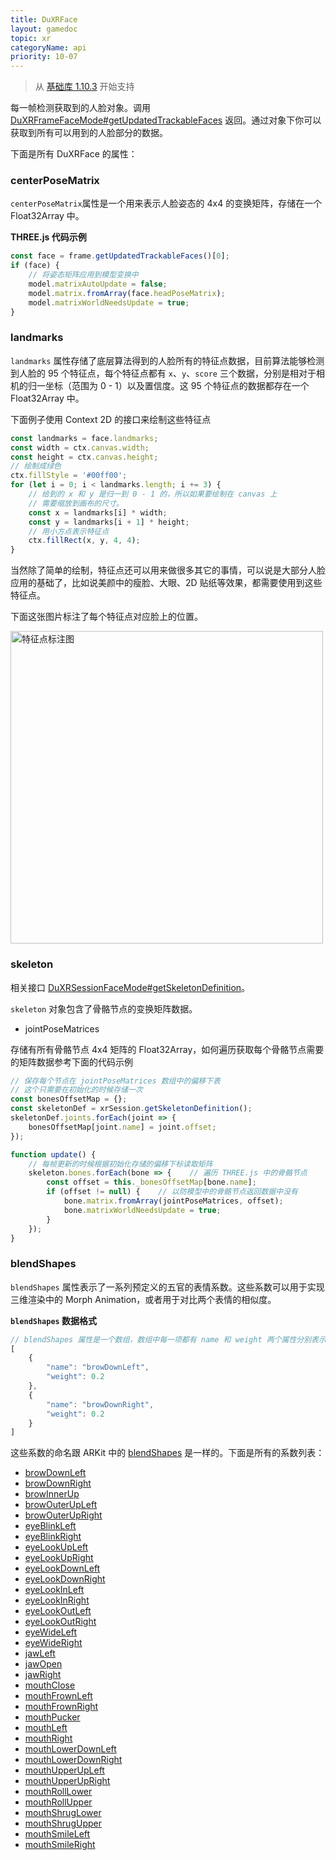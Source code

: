 ```yaml
---
title: DuXRFace
layout: gamedoc
topic: xr
categoryName: api
priority: 10-07
---
```


> 从 [基础库 1.10.3](/game/tutorials/version/releaseLog/) 开始支持

每一帧检测获取到的人脸对象。调用 [DuXRFrameFaceMode#getUpdatedTrackableFaces](/game/api/xr/DuXRFrameFaceMode/#getUpdatedTrackableFaces) 返回。通过对象下你可以获取到所有可以用到的人脸部分的数据。

下面是所有 DuXRFace 的属性：

### centerPoseMatrix

`centerPoseMatrix`属性是一个用来表示人脸姿态的 4x4 的变换矩阵，存储在一个 Float32Array 中。

**THREE.js 代码示例**

```js
const face = frame.getUpdatedTrackableFaces()[0];
if (face) {
    // 将姿态矩阵应用到模型变换中
    model.matrixAutoUpdate = false;
    model.matrix.fromArray(face.headPoseMatrix);
    model.matrixWorldNeedsUpdate = true;
}
```

### landmarks

`landmarks` 属性存储了底层算法得到的人脸所有的特征点数据，目前算法能够检测到人脸的 95 个特征点，每个特征点都有 `x`、`y`、`score` 三个数据，分别是相对于相机的归一坐标（范围为 0 - 1）以及置信度。这 95 个特征点的数据都存在一个 Float32Array 中。

下面例子使用 Context 2D 的接口来绘制这些特征点

```js
const landmarks = face.landmarks;
const width = ctx.canvas.width;
const height = ctx.canvas.height;
// 绘制成绿色
ctx.fillStyle = '#00ff00';
for (let i = 0; i < landmarks.length; i += 3) {
    // 给到的 x 和 y 是归一到 0 - 1 的，所以如果要绘制在 canvas 上
    // 需要缩放到画布的尺寸。
    const x = landmarks[i] * width;
    const y = landmarks[i + 1] * height;
    // 用小方点表示特征点
    ctx.fillRect(x, y, 4, 4);
}
```

当然除了简单的绘制，特征点还可以用来做很多其它的事情，可以说是大部分人脸应用的基础了，比如说美颜中的瘦脸、大眼、2D 贴纸等效果，都需要使用到这些特征点。

下面这张图片标注了每个特征点对应脸上的位置。

<img src="/img/game/xr/landmarks.jpg" alt="特征点标注图" title="特征点标注图" width="500" />


### skeleton

相关接口 [DuXRSessionFaceMode#getSkeletonDefinition](/game/api/xr/DuXRSessionFaceMode/#getSkeletonDefinition)。

`skeleton` 对象包含了骨骼节点的变换矩阵数据。

+ jointPoseMatrices

存储有所有骨骼节点 4x4 矩阵的 Float32Array，如何遍历获取每个骨骼节点需要的矩阵数据参考下面的代码示例

```js
// 保存每个节点在 jointPoseMatrices 数组中的偏移下表
// 这个只需要在初始化的时候存储一次
const bonesOffsetMap = {};
const skeletonDef = xrSession.getSkeletonDefinition();
skeletonDef.joints.forEach(joint => {
    bonesOffsetMap[joint.name] = joint.offset;
});

function update() {
    // 每帧更新的时候根据初始化存储的偏移下标读取矩阵
    skeleton.bones.forEach(bone => {    // 遍历 THREE.js 中的骨骼节点
        const offset = this._bonesOffsetMap[bone.name];
        if (offset != null) {    // 以防模型中的骨骼节点返回数据中没有
            bone.matrix.fromArray(jointPoseMatrices, offset);
            bone.matrixWorldNeedsUpdate = true;
        }
    });
}
```



### blendShapes

`blendShapes` 属性表示了一系列预定义的五官的表情系数。这些系数可以用于实现三维渲染中的 Morph Animation，或者用于对比两个表情的相似度。

**`blendShapes` 数据格式**
```js
// blendShapes 属性是一个数组，数组中每一项都有 name 和 weight 两个属性分别表示系数名字和系数值
[
    {
        "name": "browDownLeft",
        "weight": 0.2
    },
    {
        "name": "browDownRight",
        "weight": 0.2
    }
]
```


这些系数的命名跟 ARKit 中的 [blendShapes](https://developer.apple.com/documentation/arkit/arfaceanchor/blendshapelocation) 是一样的。下面是所有的系数列表：

+ [browDownLeft](https://developer.apple.com/documentation/arkit/arfaceanchor/blendshapelocation/2928223-browdownleft)
+ [browDownRight](https://developer.apple.com/documentation/arkit/arfaceanchor/blendshapelocation/2928254-browdownright)
+ [browInnerUp](https://developer.apple.com/documentation/arkit/arfaceanchor/blendshapelocation/2928264-browinnerup)
+ [browOuterUpLeft](https://developer.apple.com/documentation/arkit/arfaceanchor/blendshapelocation/2928274-browouterupleft)
+ [browOuterUpRight](https://developer.apple.com/documentation/arkit/arfaceanchor/blendshapelocation/2928255-browouterupright)
+ [eyeBlinkLeft](https://developer.apple.com/documentation/arkit/arfaceanchor/blendshapelocation/2928261-eyeblinkleft)
+ [eyeBlinkRight](https://developer.apple.com/documentation/arkit/arfaceanchor/blendshapelocation/2928262-eyeblinkright)
+ [eyeLookUpLeft](https://developer.apple.com/documentation/arkit/arfaceanchor/blendshapelocation/2928250-eyelookupleft)
+ [eyeLookUpRight](https://developer.apple.com/documentation/arkit/arfaceanchor/blendshapelocation/2928258-eyelookupright)
+ [eyeLookDownLeft](https://developer.apple.com/documentation/arkit/arfaceanchor/blendshapelocation/2928234-eyelookdownleft)
+ [eyeLookDownRight](https://developer.apple.com/documentation/arkit/arfaceanchor/blendshapelocation/2928272-eyelookdownright)
+ [eyeLookInLeft](https://developer.apple.com/documentation/arkit/arfaceanchor/blendshapelocation/2928260-eyelookinleft)
+ [eyeLookInRight](https://developer.apple.com/documentation/arkit/arfaceanchor/blendshapelocation/2928243-eyelookinright)
+ [eyeLookOutLeft](https://developer.apple.com/documentation/arkit/arfaceanchor/blendshapelocation/2928269-eyelookoutleft)
+ [eyeLookOutRight](https://developer.apple.com/documentation/arkit/arfaceanchor/blendshapelocation/2928265-eyelookoutright)
+ [eyeWideLeft](https://developer.apple.com/documentation/arkit/arfaceanchor/blendshapelocation/2928233-eyewideleft)
+ [eyeWideRight](https://developer.apple.com/documentation/arkit/arfaceanchor/blendshapelocation/2928267-eyewideright)
+ [jawLeft](https://developer.apple.com/documentation/arkit/arfaceanchor/blendshapelocation/2928273-jawleft)
+ [jawOpen](https://developer.apple.com/documentation/arkit/arfaceanchor/blendshapelocation/2928236-jawopen)
+ [jawRight](https://developer.apple.com/documentation/arkit/arfaceanchor/blendshapelocation/2928248-jawright)
+ [mouthClose](https://developer.apple.com/documentation/arkit/arfaceanchor/blendshapelocation/2928266-mouthclose)
+ [mouthFrownLeft](https://developer.apple.com/documentation/arkit/arfaceanchor/blendshapelocation/2928277-mouthfrownleft)
+ [mouthFrownRight](https://developer.apple.com/documentation/arkit/arfaceanchor/blendshapelocation/2928270-mouthfrownright)
+ [mouthPucker](https://developer.apple.com/documentation/arkit/arfaceanchor/blendshapelocation/2928257-mouthpucker)
+ [mouthLeft](https://developer.apple.com/documentation/arkit/arfaceanchor/blendshapelocation/2928228-mouthleft)
+ [mouthRight](https://developer.apple.com/documentation/arkit/arfaceanchor/blendshapelocation/2928246-mouthright)
+ [mouthLowerDownLeft](https://developer.apple.com/documentation/arkit/arfaceanchor/blendshapelocation/2928242-mouthlowerdownleft)
+ [mouthLowerDownRight](https://developer.apple.com/documentation/arkit/arfaceanchor/blendshapelocation/2928275-mouthlowerdownright)
+ [mouthUpperUpLeft](https://developer.apple.com/documentation/arkit/arfaceanchor/blendshapelocation/2928240-mouthupperupleft)
+ [mouthUpperUpRight](https://developer.apple.com/documentation/arkit/arfaceanchor/blendshapelocation/2928247-mouthupperupright)
+ [mouthRollLower](https://developer.apple.com/documentation/arkit/arfaceanchor/blendshapelocation/2928224-mouthrolllower)
+ [mouthRollUpper](https://developer.apple.com/documentation/arkit/arfaceanchor/blendshapelocation/2928227-mouthrollupper)
+ [mouthShrugLower](https://developer.apple.com/documentation/arkit/arfaceanchor/blendshapelocation/2928230-mouthshruglower)
+ [mouthShrugUpper](https://developer.apple.com/documentation/arkit/arfaceanchor/blendshapelocation/2928276-mouthshrugupper)
+ [mouthSmileLeft](https://developer.apple.com/documentation/arkit/arfaceanchor/blendshapelocation/2928249-mouthsmileleft)
+ [mouthSmileRight](https://developer.apple.com/documentation/arkit/arfaceanchor/blendshapelocation/2928244-mouthsmileright)
